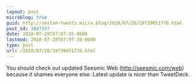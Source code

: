 ```yaml
---
layout: post
microblog: true
guid: http://vmstan-tweets.micro.blog/2010/07/28/19739051776.html
post_id: 3047197
date: 2010-07-28T07:07:35-0600
lastmod: 2010-07-28T07:07:35-0600
type: post
url: /2010/07/28/19739051776.html
---
```

You should check out updated Seesmic Web (http://seesmic.com/web) because it shames everyone else. Latest update is nicer than TweetDeck.
